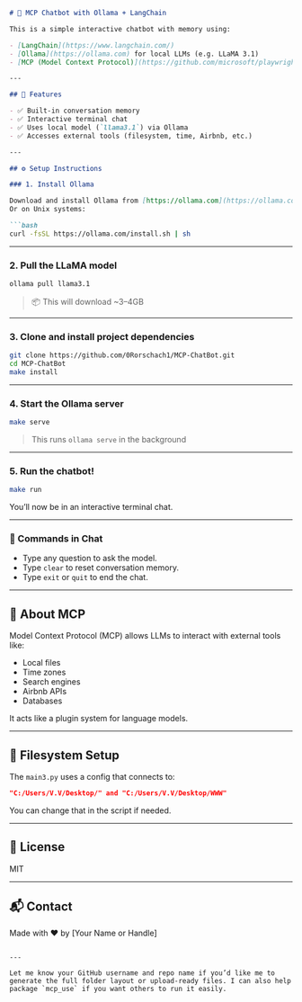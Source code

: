 

````markdown
# 🧠 MCP Chatbot with Ollama + LangChain

This is a simple interactive chatbot with memory using:

- [LangChain](https://www.langchain.com/)
- [Ollama](https://ollama.com) for local LLMs (e.g. LLaMA 3.1)
- [MCP (Model Context Protocol)](https://github.com/microsoft/playwright-mcp) for external tool integration

---

## 🚀 Features

- ✅ Built-in conversation memory
- ✅ Interactive terminal chat
- ✅ Uses local model (`llama3.1`) via Ollama
- ✅ Accesses external tools (filesystem, time, Airbnb, etc.)

---

## ⚙️ Setup Instructions

### 1. Install Ollama

Download and install Ollama from [https://ollama.com](https://ollama.com)  
Or on Unix systems:

```bash
curl -fsSL https://ollama.com/install.sh | sh
````

---

### 2. Pull the LLaMA model

```bash
ollama pull llama3.1
```

> 📦 This will download \~3–4GB

---

### 3. Clone and install project dependencies

```bash
git clone https://github.com/0Rorschach1/MCP-ChatBot.git
cd MCP-ChatBot
make install
```

---

### 4. Start the Ollama server

```bash
make serve
```

> This runs `ollama serve` in the background

---

### 5. Run the chatbot!

```bash
make run
```

You’ll now be in an interactive terminal chat.

---

### 💬 Commands in Chat

* Type any question to ask the model.
* Type `clear` to reset conversation memory.
* Type `exit` or `quit` to end the chat.

---

## 🧠 About MCP

Model Context Protocol (MCP) allows LLMs to interact with external tools like:

* Local files
* Time zones
* Search engines
* Airbnb APIs
* Databases

It acts like a plugin system for language models.

---

## 📁 Filesystem Setup

The `main3.py` uses a config that connects to:

```json
"C:/Users/V.V/Desktop/" and "C:/Users/V.V/Desktop/WWW"
```

You can change that in the script if needed.

---

## 📝 License

MIT

---

## 📬 Contact

Made with ❤️ by \[Your Name or Handle]

```

---

Let me know your GitHub username and repo name if you’d like me to generate the full folder layout or upload-ready files. I can also help package `mcp_use` if you want others to run it easily.
```
